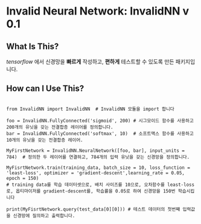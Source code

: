 <!-- $theme: default -->

Invalid Neural Network: InvalidNN v 0.1
===
What Is This?
---
*tensorflow* 에서 신경망을 **빠르게** 작성하고, **편하게** 테스트할 수 있도록 만든 패키지입니다.

How can I Use This?
---
<pre><code>
from InvalidNN import InvalidNN  # InvalidNN 모듈을 import 합니다

foo = InvalidNN.FullyConnected('sigmoid', 200) # 시그모이드 함수를 사용하고 200개의 유닛을 갖는 전결합층 레이어를 정의합니다.
bar = InvalidNN.FullyConnected('softmax', 10)  # 소프트맥스 함수를 사용하고 10개의 유닛을 갖는 전결합층 레이어.

MyFirstNetwork = InvalidNN.NeuralNetwork([foo, bar], input_units = 784)  # 정의한 두 레이어를 연결하고, 784개의 입력 유닛을 갖는 신경망을 정의합니다.

MyFisrtNetwork.train(training_data, batch_size = 10, loss_function = 'least-loss', optimizer = 'gradient-descent',learning_rate = 0.05, epoch = 150)	
# training data를 학습 데이터셋으로, 배치 사이즈를 10으로, 오차함수를 least-loss로, 옵티마이저를 gradient-descent를, 학습률을 0.05로 하여 신경망을 150번 학습시킵니다

print(MyFisrtNetwork.query(test_data[0][0])) # 테스트 데이터의 첫번째 입력값을 신경망에 질의하고 출력합니다.

</code></pre>

